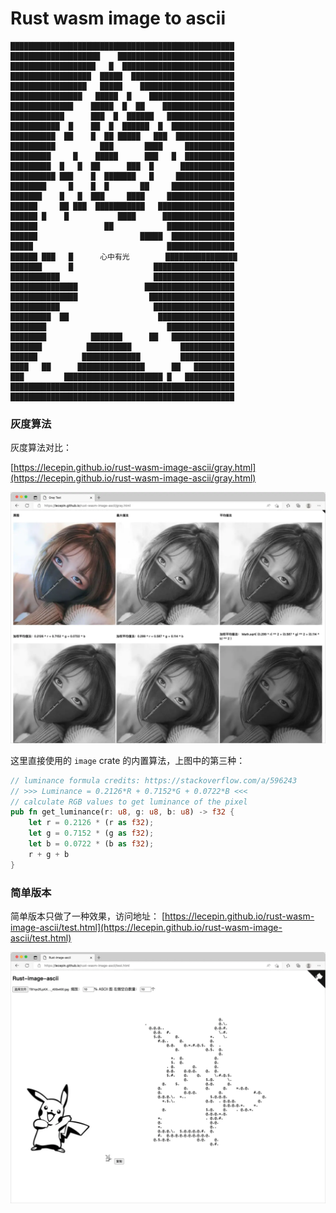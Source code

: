 # Rust wasm image to ascii

```
██████████████████████████████████████████████████
████████████████████    ██████████████████████████
███████████████████   █  █████████████████████████
██████████████████  █████  ███████████████████████
█████████████████   █████    █████████████████████
████████████████   █████  █    ███████████████████
██████████████    █████  █  ██    ████████████████
████████████      ███  █  ██████   ███████████████
███████████  █    ██  █  ██████  █  ██████████████
██████████  ██    █  ██ █████   ███  █████████████
██████████          ███       ████     ███████████
█████████     █    █████      ███   █  ███████████
█████████  █   █  ██      ███  █      ████████████
██████████ ███    █  ███████   █     █████████████
████████     █    █  █       ██     ██████████████
███████    █   █  ███     ████     ███████████████
██████     ██ ███  ███████████   █████████████████
██████ █    █           ████      ████████████████
██████               ██            ███████████████
██████                       █████  ██████████████
█████                              ███████████████
██████ ███   █      心中有光        ████████████████
███████      █                  ██████████████████
███████████                     ██████████████████
███████████████               ████████████████████
███████████████                ███████████████████
███████████                     ██████████████████
█████████  ██                    █████████████████
████████                           ███████████████
████████          ███████      ██   ██████████████
███████          ██████████           ████████████
██████          █████████████         ████████████
████   ██      ███████████████      ██   █████████
███         ██████████████████████ █   ███████████
██████████████████████████████████████████████████
██████████████████████████████████████████████████
```

### 灰度算法

灰度算法对比：

[https://lecepin.github.io/rust-wasm-image-ascii/gray.html](https://lecepin.github.io/rust-wasm-image-ascii/gray.html)

![](./docs/1.webp)

这里直接使用的 `image` crate 的内置算法，上图中的第三种：

```rust
// luminance formula credits: https://stackoverflow.com/a/596243
// >>> Luminance = 0.2126*R + 0.7152*G + 0.0722*B <<<
// calculate RGB values to get luminance of the pixel
pub fn get_luminance(r: u8, g: u8, b: u8) -> f32 {
    let r = 0.2126 * (r as f32);
    let g = 0.7152 * (g as f32);
    let b = 0.0722 * (b as f32);
    r + g + b
}
```

### 简单版本

简单版本只做了一种效果，访问地址： [https://lecepin.github.io/rust-wasm-image-ascii/test.html](https://lecepin.github.io/rust-wasm-image-ascii/test.html)

![](./docs/2.webp)